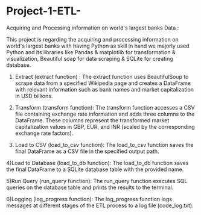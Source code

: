 # Project-1-ETL-
Acquiring and Processing information on world's largest banks Data : 

This project is regarding the acquiring and processing information on world's largest banks with having Python as skill in hand we majorly used Python and its libraries like Pandas & matplotlib for transformation & visualization, Beautiful soap for data scraping & SQLite for creating database. 


1) Extract (extract function) :  The extract function uses BeautifulSoup to scrape data from a specified Wikipedia page and creates a DataFrame with relevant information such as bank names and market capitalization in USD billions.

2) Transform (transform function): The transform function accesses a CSV file containing exchange rate information and adds three columns to the DataFrame. These columns represent the transformed market capitalization values in GBP, EUR, and INR (scaled by the corresponding exchange rate factors).

3) Load to CSV (load_to_csv function): The load_to_csv function saves the final DataFrame as a CSV file in the specified output path.

4)Load to Database (load_to_db function): The load_to_db function saves the final DataFrame to a SQLite database table with the provided name.

5)Run Query (run_query function): The run_query function executes SQL queries on the database table and prints the results to the terminal.

6)Logging (log_progress function): The log_progress function logs messages at different stages of the ETL process to a log file (code_log.txt).
